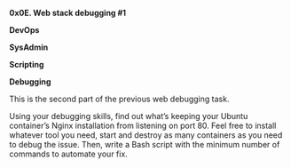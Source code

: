 **0x0E. Web stack debugging #1**

**DevOps**

**SysAdmin**

**Scripting**

**Debugging**

This is the second part of the previous web debugging task. 

Using your debugging skills, find out what’s keeping your Ubuntu container’s Nginx installation from listening on port 80. Feel free to install whatever tool you need, start and destroy as many containers as you need to debug the issue. Then, write a Bash script with the minimum number of commands to automate your fix.